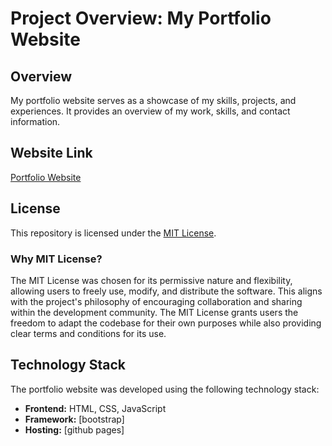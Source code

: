 # Project Overview: My Portfolio Website

## Overview

My portfolio website serves as a showcase of my skills, projects, and experiences. It provides an overview of my work, skills, and contact information.

## Website Link

[Portfolio Website](https://davidfcui.github.io/mywebsite/)

## License

This repository is licensed under the [MIT License](LICENSE.md).

### Why MIT License?

The MIT License was chosen for its permissive nature and flexibility, allowing users to freely use, modify, and distribute the software. This aligns with the project's philosophy of encouraging collaboration and sharing within the development community. The MIT License grants users the freedom to adapt the codebase for their own purposes while also providing clear terms and conditions for its use.

## Technology Stack

The portfolio website was developed using the following technology stack:

- **Frontend:** HTML, CSS, JavaScript
- **Framework:** [bootstrap]
- **Hosting:** [github pages]
